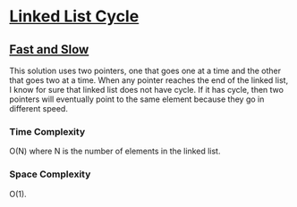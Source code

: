 # [Linked List Cycle](https://leetcode.com/problems/linked-list-cycle)

## [Fast and Slow](fast-and-slow.c)

This solution uses two pointers,
one that goes one at a time
and the other that goes two at a time.
When any pointer reaches the end of the linked list,
I know for sure that linked list does not have cycle.
If it has cycle, then two pointers will eventually point to the same element
because they go in different speed.

### Time Complexity

O(N) where N is the number of elements in the linked list.

### Space Complexity

O(1).
